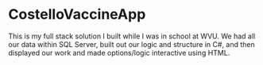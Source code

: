 # CostelloVaccineApp
This is my full stack solution I built while I was in school at WVU. We had all our data within SQL Server, built out our logic and structure in C#, and then displayed our work and made options/logic interactive using HTML.

